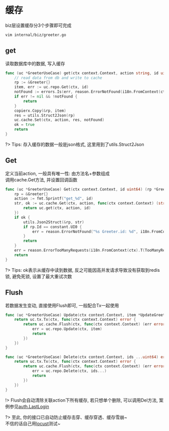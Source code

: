 # 缓存


biz层设置缓存分3个步骤即可完成

```bash
vim internal/biz/greeter.go
```


## get


读取数据库中的数据, 写入缓存
```go
func (uc *GreeterUseCase) get(ctx context.Context, action string, id uint64) (res string, ok bool) {
	// read data from db and write to cache
	rp := &Greeter{}
	item, err := uc.repo.Get(ctx, id)
	notFound := errors.Is(err, reason.ErrorNotFound(i18n.FromContext(ctx).T(RecordNotFound)))
	if err != nil && !notFound {
		return
	}
	copierx.Copy(&rp, item)
	res = utils.Struct2Json(rp)
	uc.cache.Set(ctx, action, res, notFound)
	ok = true
	return
}
```

?> Tips: 存入缓存的数据一般是json格式, 这里用到了utils.Struct2Json


## Get

定义当前action, 一般具有唯一性: 由方法名+参数组成  
调用cache.Get方法, 并设置回调函数

```go
func (uc *GreeterUseCase) Get(ctx context.Context, id uint64) (rp *Greeter, err error) {
	rp = &Greeter{}
	action := fmt.Sprintf("get_%d", id)
	str, ok := uc.cache.Get(ctx, action, func(ctx context.Context) (string, bool) {
		return uc.get(ctx, action, id)
	})
	if ok {
		utils.Json2Struct(&rp, str)
		if rp.Id == constant.UI0 {
			err = reason.ErrorNotFound("%s Greeter.id: %d", i18n.FromContext(ctx).T(RecordNotFound), id)
		}
		return
	}
	err = reason.ErrorTooManyRequests(i18n.FromContext(ctx).T(TooManyRequests))
	return
}
```

?> Tips: ok表示从缓存中读到数据, 反之可能因高并发请求导致没有获取到redis锁, 避免死锁, 设置了最大重试次数


## Flush


若数据发生变动, 直接使用Flush即可, 一般配合Tx一起使用

```go
func (uc *GreeterUseCase) Update(ctx context.Context, item *UpdateGreeter) error {
	return uc.tx.Tx(ctx, func(ctx context.Context) error {
		return uc.cache.Flush(ctx, func(ctx context.Context) (err error) {
			err = uc.repo.Update(ctx, item)
			return
		})
	})
}

func (uc *GreeterUseCase) Delete(ctx context.Context, ids ...uint64) error {
	return uc.tx.Tx(ctx, func(ctx context.Context) error {
		return uc.cache.Flush(ctx, func(ctx context.Context) (err error) {
			err = uc.repo.Delete(ctx, ids...)
			return
		})
	})
}
```

!> Flush会自动清除关联action下所有缓存, 若只想单个删除, 可以调用Del方法, 案例参见[auth.LastLogin](https://github.com/go-cinch/auth/blob/dev/internal/biz/user.go#L275)

?> 至此, 你的接口已自动防止缓存击穿、缓存穿透、缓存雪崩~  
不信的话自己用[locust](https://locust.io)测试~